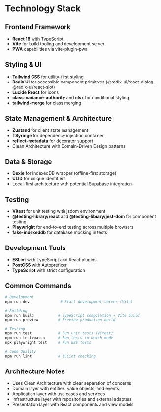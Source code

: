 # Technology Stack

## Frontend Framework
- **React 18** with TypeScript
- **Vite** for build tooling and development server
- **PWA** capabilities via vite-plugin-pwa

## Styling & UI
- **Tailwind CSS** for utility-first styling
- **Radix UI** for accessible component primitives (@radix-ui/react-dialog, @radix-ui/react-slot)
- **Lucide React** for icons
- **class-variance-authority** and **clsx** for conditional styling
- **tailwind-merge** for class merging

## State Management & Architecture
- **Zustand** for client state management
- **TSyringe** for dependency injection container
- **reflect-metadata** for decorator support
- Clean Architecture with Domain-Driven Design patterns

## Data & Storage
- **Dexie** for IndexedDB wrapper (offline-first storage)
- **ULID** for unique identifiers
- Local-first architecture with potential Supabase integration

## Testing
- **Vitest** for unit testing with jsdom environment
- **@testing-library/react** and **@testing-library/jest-dom** for component testing
- **Playwright** for end-to-end testing across multiple browsers
- **fake-indexeddb** for database mocking in tests

## Development Tools
- **ESLint** with TypeScript and React plugins
- **PostCSS** with Autoprefixer
- **TypeScript** with strict configuration

## Common Commands

```bash
# Development
npm run dev              # Start development server (Vite)

# Building
npm run build           # TypeScript compilation + Vite build
npm run preview         # Preview production build

# Testing
npm run test            # Run unit tests (Vitest)
npm run test:watch      # Run tests in watch mode
npx playwright test     # Run E2E tests

# Code Quality
npm run lint            # ESLint checking
```

## Architecture Notes
- Uses Clean Architecture with clear separation of concerns
- Domain layer with entities, value objects, and events
- Application layer with use cases and services
- Infrastructure layer with repositories and external adapters
- Presentation layer with React components and view models